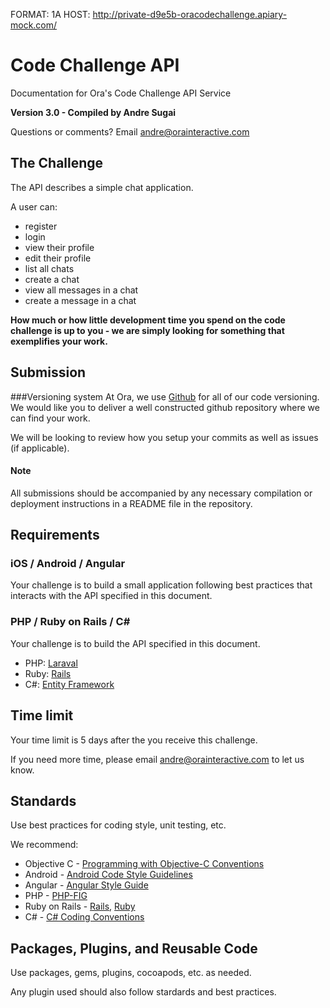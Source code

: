 FORMAT: 1A
HOST: http://private-d9e5b-oracodechallenge.apiary-mock.com/

# Code Challenge API
      
Documentation for Ora's Code Challenge API Service
      
__Version 3.0 - Compiled by Andre Sugai__
      
Questions or comments? Email [andre@orainteractive.com](mailto:andre@orainteractive.com)

## The Challenge

The API describes a simple chat application.

A user can: 
- register
- login
- view their profile
- edit their profile
- list all chats
- create a chat
- view all messages in a chat
- create a message in a chat

__How much or how little development time you spend on the code challenge is up to you - we are simply looking for something that exemplifies your work.__

## Submission

###Versioning system
At Ora, we use [Github](http://github.com) for all of our code versioning. We would like you to deliver a well constructed github repository where we can find your work.

We will be looking to review how you setup your commits as well as issues (if applicable).

#### Note

All submissions should be accompanied by any necessary compilation or deployment instructions in a README file in the repository.

## Requirements

### iOS / Android / Angular
Your challenge is to build a small application following best practices that interacts with the API specified in this document.

### PHP / Ruby on Rails / C#
Your challenge is to build the API specified in this document.

- PHP: [Laraval](http://laravel.com/)
- Ruby: [Rails](http://rubyonrails.org/)
- C#: [Entity Framework](https://msdn.microsoft.com/en-us/data/ef.aspx?f=255&MSPPError=-2147217396)


## Time limit

Your time limit is 5 days after the you receive this challenge.

If you need more time, please email [andre@orainteractive.com](mailto:andre@orainteractive.com) to let us know.

## Standards

Use best practices for coding style, unit testing, etc.

We recommend:
- Objective C - [Programming with Objective-C Conventions](https://developer.apple.com/library/ios/documentation/Cocoa/Conceptual/ProgrammingWithObjectiveC/Conventions/Conventions.html)
- Android - [Android Code Style Guidelines](https://source.android.com/source/code-style.html)
- Angular - [Angular Style Guide](https://angular.io/docs/ts/latest/guide/style-guide.html)
- PHP - [PHP-FIG](http://www.php-fig.org/)
- Ruby on Rails - [Rails](https://github.com/bbatsov/rails-style-guide), [Ruby](https://github.com/bbatsov/ruby-style-guide)
- C# - [C# Coding Conventions](https://msdn.microsoft.com/en-us/library/ff926074.aspx)

## Packages, Plugins, and Reusable Code

Use packages, gems, plugins, cocoapods, etc. as needed.

Any plugin used should also follow stardards and best practices.
